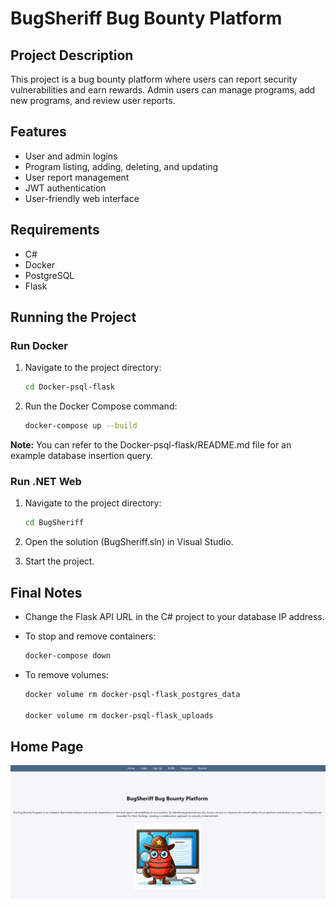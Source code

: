 
# BugSheriff Bug Bounty Platform

## Project Description
This project is a bug bounty platform where users can report security vulnerabilities and earn rewards. Admin users can manage programs, add new programs, and review user reports.

## Features
- User and admin logins
- Program listing, adding, deleting, and updating
- User report management
- JWT authentication
- User-friendly web interface

## Requirements
- C#
- Docker
- PostgreSQL
- Flask

## Running the Project

### Run Docker
1. Navigate to the project directory:
   ```bash
   cd Docker-psql-flask
   ```

2. Run the Docker Compose command:
   ```bash
   docker-compose up --build
   ```

**Note:** You can refer to the Docker-psql-flask/README.md file for an example database insertion query.

### Run .NET Web
1. Navigate to the project directory:
   ```bash
   cd BugSheriff
   ```

2. Open the solution (BugSheriff.sln) in Visual Studio.

3. Start the project.


## Final Notes
   - Change the Flask API URL in the C# project to your database IP address.

- To stop and remove containers:
   ```bash
   docker-compose down 
   ```

- To remove volumes:
   ```bash
   docker volume rm docker-psql-flask_postgres_data

   docker volume rm docker-psql-flask_uploads
   ```


## Home Page
![Home Page](images/home_page.png)






